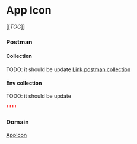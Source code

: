 # App Icon

[[_TOC_]]

### Postman

#### Collection
TODO: it should be update
[Link postman collection](!!!!) 

#### Env collection
TODO: it should be update
```json
!!!!
```

### Domain

[AppIcon](https://api.appicon.org)

